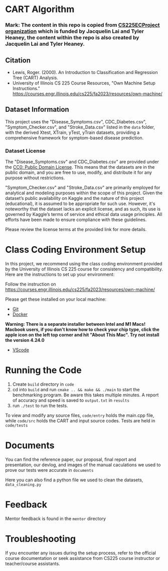 # CART Algorithm

### Mark: The content in this repo is copied from [CS225ECProject organization](https://github.com/CS225ECProject/shoppingCARTs.git) which is funded by Jacquelin Lai and Tyler Heaney, the content within the repo is also created by Jacquelin Lai and Tyler Heaney.

## Citation
- Lewis, Roger. (2000). An Introduction to Classification and Regression Tree (CART) Analysis. 
- University of Illinois CS 225 Course Resources, "Own Machine Setup Instructions." https://courses.engr.illinois.edu/cs225/fa2023/resources/own-machine/

## Dataset Information

This project uses the "Disease_Symptoms.csv", CDC_Diabetes.csv", "Symptom_Checker.csv", and "Stroke_Data.csv" listed in the `data` folder, with the derived Xtest, XTrain, yTest, yTrain datasets, providing a comprehensive framework for symptom-based disease prediction.

### Dataset License

The "Disease_Symptoms.csv" and CDC_Diabetes.csv" are provided under the [CC0: Public Domain License](https://creativecommons.org/publicdomain/zero/1.0/). This means that the datasets are in the public domain, and you are free to use, modify, and distribute it for any purpose without restrictions.

"Symptom_Checker.csv" and "Stroke_Data.csv" are primarily employed for analytical and modeling purposes within the scope of this project. Given the dataset’s public availability on Kaggle and the nature of this project (educational), it is assumed to be appropriate for such use. However, it's noteworthy that the dataset lacks an explicit license, and as such, its use is governed by Kaggle’s terms of service and ethical data usage principles. All efforts have been made to ensure compliance with these guidelines.

Please review the license terms at the provided link for more details.

# Class Coding Environment Setup

In this project, we recommend using the class coding environment provided by the University of Illinois CS 225 course for consistency and compatibility. Here are the instructions to set up your environment:

Follow the instruction on https://courses.engr.illinois.edu/cs225/fa2023/resources/own-machine/

Please get these installed on your local machine:
- [Git](https://git-scm.com/)
- [Docker](https://www.docker.com/)

**Warning: There is a separate installer between Intel and M1 Macs! Macbook users, if you don't know how to check your chip type, click the apple icon on the left top corner and hit "About This Mac". Try not install the version 4.24.0**
- [VScode](https://code.visualstudio.com/)

# Running the Code
1. Create `build` directory in `code`
2. cd into `build` and run `cmake .. && make && ./main` to start the benchmarking program. Be aware this takes multiple minutes. A report of accuracy and speed is  saved to `output.txt` in `results`
3. run `./test` to run the tests.

To view and modify any source files, `code/entry` holds the main.cpp file, while `code/src` holds the CART and input source codes. Tests are held in `code/tests`

# Documents
You can find the reference paper, our proposal, final report and presentation, our devlog, and images of the manual caculations we used to prove our tests were accurate in `documents`

Here you can also find a python file we used to clean the datasets, `data_cleaning.py`

# Feedback
Mentor feedback is found in the `mentor` directory

# Troubleshooting

If you encounter any issues during the setup process, refer to the official course documentation or seek assistance from CS225 course instructor or teacher/course assistants.
